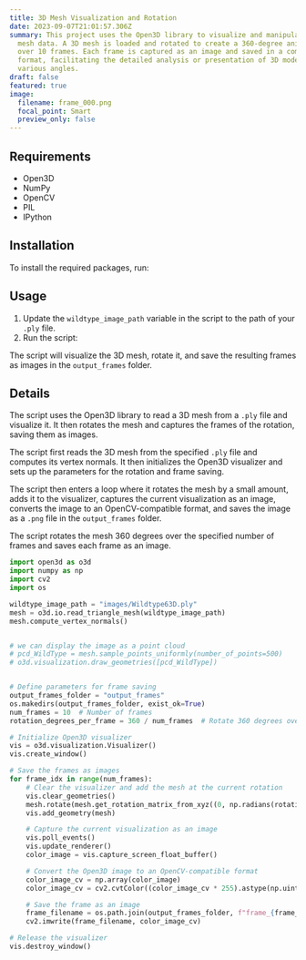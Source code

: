 ```yaml
---
title: 3D Mesh Visualization and Rotation
date: 2023-09-07T21:01:57.306Z
summary: This project uses the Open3D library to visualize and manipulate 3D
  mesh data. A 3D mesh is loaded and rotated to create a 360-degree animation
  over 10 frames. Each frame is captured as an image and saved in a compatible
  format, facilitating the detailed analysis or presentation of 3D models from
  various angles.
draft: false
featured: true
image:
  filename: frame_000.png
  focal_point: Smart
  preview_only: false
---
```

 

## Requirements

* Open3D
* NumPy
* OpenCV
* PIL
* IPython

## Installation

To install the required packages, run:

## Usage

1. Update the `wildtype_image_path` variable in the script to the path of your `.ply` file.
2. Run the script:

The script will visualize the 3D mesh, rotate it, and save the resulting frames as images in the `output_frames` folder.

## Details

The script uses the Open3D library to read a 3D mesh from a `.ply` file and visualize it. It then rotates the mesh and captures the frames of the rotation, saving them as images.

The script first reads the 3D mesh from the specified `.ply` file and computes its vertex normals. It then initializes the Open3D visualizer and sets up the parameters for the rotation and frame saving.

The script then enters a loop where it rotates the mesh by a small amount, adds it to the visualizer, captures the current visualization as an image, converts the image to an OpenCV-compatible format, and saves the image as a `.png` file in the `output_frames` folder.

The script rotates the mesh 360 degrees over the specified number of frames and saves each frame as an image.

```python
import open3d as o3d
import numpy as np
import cv2
import os

wildtype_image_path = "images/Wildtype63D.ply"
mesh = o3d.io.read_triangle_mesh(wildtype_image_path)
mesh.compute_vertex_normals()


# we can display the image as a point cloud
# pcd_WildType = mesh.sample_points_uniformly(number_of_points=500)
# o3d.visualization.draw_geometries([pcd_WildType])


# Define parameters for frame saving
output_frames_folder = "output_frames"
os.makedirs(output_frames_folder, exist_ok=True)
num_frames = 10  # Number of frames
rotation_degrees_per_frame = 360 / num_frames  # Rotate 360 degrees over the frames

# Initialize Open3D visualizer
vis = o3d.visualization.Visualizer()
vis.create_window()

# Save the frames as images
for frame_idx in range(num_frames):
    # Clear the visualizer and add the mesh at the current rotation
    vis.clear_geometries()
    mesh.rotate(mesh.get_rotation_matrix_from_xyz((0, np.radians(rotation_degrees_per_frame * frame_idx), 0)))
    vis.add_geometry(mesh)

    # Capture the current visualization as an image
    vis.poll_events()
    vis.update_renderer()
    color_image = vis.capture_screen_float_buffer()

    # Convert the Open3D image to an OpenCV-compatible format
    color_image_cv = np.array(color_image)
    color_image_cv = cv2.cvtColor((color_image_cv * 255).astype(np.uint8), cv2.COLOR_RGB2BGR)  # OpenCV uses BGR format

    # Save the frame as an image
    frame_filename = os.path.join(output_frames_folder, f"frame_{frame_idx:03d}.png")
    cv2.imwrite(frame_filename, color_image_cv)

# Release the visualizer
vis.destroy_window()
```